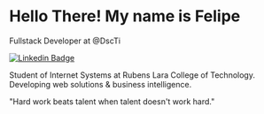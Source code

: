 

# Hello There! My name is Felipe

Fullstack Developer at @DscTi

[![Linkedin Badge](https://img.shields.io/badge/-Felipe%20R.%20Souza-00875?style=flat-square&logo=linkedin&color=%23000000&link=https%3A%2F%2Fwww.linkedin.com%2Fin%2Ffelipe-r-souza-444b17205%2F)](https://www.linkedin.com/in/diego-schell-fernandes/) 

Student of Internet Systems at Rubens Lara College of Technology. Developing web solutions & business intelligence.

"Hard work beats talent when talent doesn't work hard."




